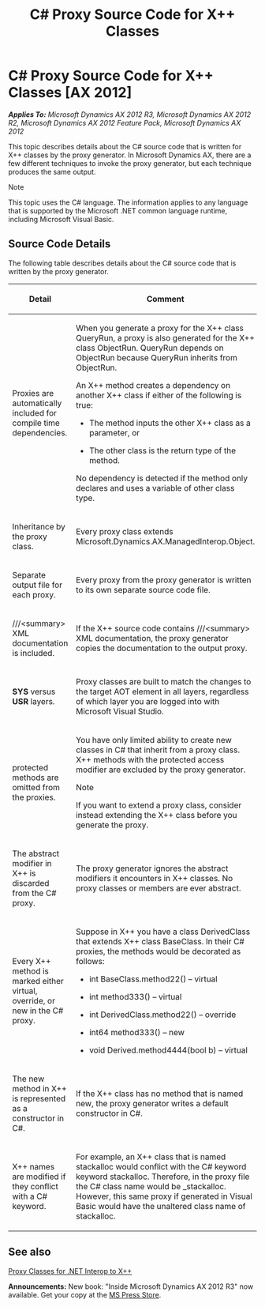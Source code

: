 ﻿---
title: C# Proxy Source Code for X++ Classes
TOCTitle: C# Proxy Source Code for X++ Classes
ms:assetid: 890f26f7-8bdc-4e3a-95e0-19ed4e9f864d
ms:mtpsurl: https://msdn.microsoft.com/en-us/library/Gg846417(v=AX.60)
ms:contentKeyID: 35246302
ms.date: 05/18/2015
mtps_version: v=AX.60
---

# C\# Proxy Source Code for X++ Classes [AX 2012]


_**Applies To:** Microsoft Dynamics AX 2012 R3, Microsoft Dynamics AX 2012 R2, Microsoft Dynamics AX 2012 Feature Pack, Microsoft Dynamics AX 2012_

This topic describes details about the C\# source code that is written for X++ classes by the proxy generator. In Microsoft Dynamics AX, there are a few different techniques to invoke the proxy generator, but each technique produces the same output.


> [!NOTE]
> <P></P>
> <P>This topic uses the C# language. The information applies to any language that is supported by the Microsoft .NET common language runtime, including Microsoft Visual Basic.</P>



## Source Code Details

The following table describes details about the C\# source code that is written by the proxy generator.

<table>
<colgroup>
<col style="width: 50%" />
<col style="width: 50%" />
</colgroup>
<thead>
<tr class="header">
<th><p>Detail</p></th>
<th><p>Comment</p></th>
</tr>
</thead>
<tbody>
<tr class="odd">
<td><p>Proxies are automatically included for compile time dependencies.</p></td>
<td><p>When you generate a proxy for the X++ class QueryRun, a proxy is also generated for the X++ class ObjectRun. QueryRun depends on ObjectRun because QueryRun inherits from ObjectRun.</p>
<p>An X++ method creates a dependency on another X++ class if either of the following is true:</p>
<ul>
<li><p>The method inputs the other X++ class as a parameter, or</p></li>
<li><p>The other class is the return type of the method.</p></li>
</ul>
<p>No dependency is detected if the method only declares and uses a variable of other class type.</p></td>
</tr>
<tr class="even">
<td><p>Inheritance by the proxy class.</p></td>
<td><p>Every proxy class extends Microsoft.Dynamics.AX.ManagedInterop.Object.</p></td>
</tr>
<tr class="odd">
<td><p>Separate output file for each proxy.</p></td>
<td><p>Every proxy from the proxy generator is written to its own separate source code file.</p></td>
</tr>
<tr class="even">
<td><p>///&lt;summary&gt; XML documentation is included.</p></td>
<td><p>If the X++ source code contains ///&lt;summary&gt; XML documentation, the proxy generator copies the documentation to the output proxy.</p></td>
</tr>
<tr class="odd">
<td><p><strong>SYS</strong> versus <strong>USR</strong> layers.</p></td>
<td><p>Proxy classes are built to match the changes to the target AOT element in all layers, regardless of which layer you are logged into with Microsoft Visual Studio.</p></td>
</tr>
<tr class="even">
<td><p>protected methods are omitted from the proxies.</p></td>
<td><p>You have only limited ability to create new classes in C# that inherit from a proxy class. X++ methods with the protected access modifier are excluded by the proxy generator.</p>

> [!note]  
> <P>If you want to extend a proxy class, consider instead extending the X++ class before you generate the proxy.</P>

</td>
</tr>
<tr class="odd">
<td><p>The abstract modifier in X++ is discarded from the C# proxy.</p></td>
<td><p>The proxy generator ignores the abstract modifiers it encounters in X++ classes. No proxy classes or members are ever abstract.</p></td>
</tr>
<tr class="even">
<td><p>Every X++ method is marked either virtual, override, or new in the C# proxy.</p></td>
<td><p>Suppose in X++ you have a class DerivedClass that extends X++ class BaseClass. In their C# proxies, the methods would be decorated as follows:</p>
<ul>
<li><p>int BaseClass.method22() – virtual</p></li>
<li><p>int method333() – virtual</p></li>
</ul>
<p></p>
<ul>
<li><p>int DerivedClass.method22() – override</p></li>
<li><p>int64 method333() – new</p></li>
<li><p>void Derived.method4444(bool b) – virtual</p></li>
</ul></td>
</tr>
<tr class="odd">
<td><p>The new method in X++ is represented as a constructor in C#.</p></td>
<td><p>If the X++ class has no method that is named new, the proxy generator writes a default constructor in C#.</p></td>
</tr>
<tr class="even">
<td><p>X++ names are modified if they conflict with a C# keyword.</p></td>
<td><p>For example, an X++ class that is named stackalloc would conflict with the C# keyword keyword stackalloc. Therefore, in the proxy file the C# class name would be _stackalloc. However, this same proxy if generated in Visual Basic would have the unaltered class name of stackalloc.</p></td>
</tr>
</tbody>
</table>


## See also

[Proxy Classes for .NET Interop to X++](proxy-classes-for-net-interop-to-x.md)

  
**Announcements:** New book: "Inside Microsoft Dynamics AX 2012 R3" now available. Get your copy at the [MS Press Store](https://www.microsoftpressstore.com/store/inside-microsoft-dynamics-ax-2012-r3-9780735685109).

